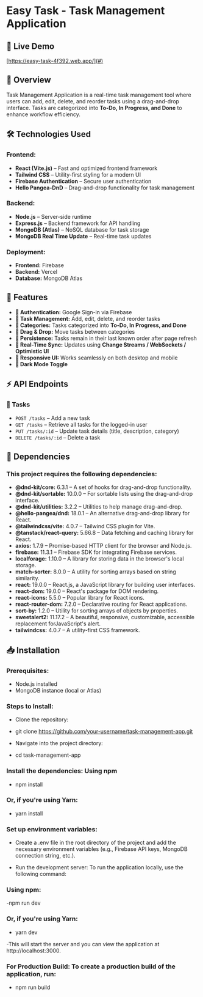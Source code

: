 # **Easy Task** - Task Management Application

## 🚀 Live Demo
[https://easy-task-4f392.web.app/](#)

## 📖 Overview
Task Management Application is a real-time task management tool where users can add, edit, delete, and reorder tasks using a drag-and-drop interface. Tasks are categorized into **To-Do, In Progress, and Done** to enhance workflow efficiency.

## 🛠️ Technologies Used

### Frontend:
- **React (Vite.js)** – Fast and optimized frontend framework
- **Tailwind CSS** – Utility-first styling for a modern UI
- **Firebase Authentication** – Secure user authentication
- **Hello Pangea-DnD** – Drag-and-drop functionality for task management

### Backend:
- **Node.js** – Server-side runtime
- **Express.js** – Backend framework for API handling
- **MongoDB (Atlas)** – NoSQL database for task storage
- **MongoDB Real Time Update** – Real-time task updates

### Deployment:
- **Frontend:** Firebase
- **Backend:** Vercel
- **Database:** MongoDB Atlas

## 🔑 Features

- **🔐 Authentication:** Google Sign-in via Firebase
- **📝 Task Management:** Add, edit, delete, and reorder tasks
- **📂 Categories:** Tasks categorized into **To-Do, In Progress, and Done**
- **🔄 Drag & Drop:** Move tasks between categories
- **💾 Persistence:** Tasks remain in their last known order after page refresh
- **📡 Real-Time Sync:** Updates using **Change Streams / WebSockets / Optimistic UI**
- **🎨 Responsive UI:** Works seamlessly on both desktop and mobile
- **🌙 Dark Mode Toggle**
<!-- - **📜 Activity Log** to track changes (e.g., *"Task moved to Done"*) -->
<!-- - **⏳ Due Dates** with color indicators (overdue tasks appear in red) -->


## ⚡ API Endpoints

### 🔹 Tasks
- `POST /tasks` – Add a new task
- `GET /tasks` – Retrieve all tasks for the logged-in user
- `PUT /tasks/:id` – Update task details (title, description, category)
- `DELETE /tasks/:id` – Delete a task


## 🧰 Dependencies
###  This project requires the following dependencies:

-  **@dnd-kit/core:** 6.3.1 – A set of hooks for drag-and-drop functionality.
-  **@dnd-kit/sortable:** 10.0.0 – For sortable lists using the drag-and-drop interface.
-  **@dnd-kit/utilities:** 3.2.2 – Utilities to help manage drag-and-drop.
-  **@hello-pangea/dnd:** 18.0.1 – An alternative drag-and-drop library for React.
-  **@tailwindcss/vite:** 4.0.7 – Tailwind CSS plugin for Vite.
-  **@tanstack/react-query:** 5.66.8 – Data fetching and caching library for React.
-  **axios:** 1.7.9 – Promise-based HTTP client for the browser and Node.js.
-  **firebase:** 11.3.1 – Firebase SDK for integrating Firebase services.
-  **localforage:** 1.10.0 – A library for storing data in the browser's local storage.
-  **match-sorter:** 8.0.0 – A utility for sorting arrays based on string similarity.
-  **react:** 19.0.0 – React.js, a JavaScript library for building user interfaces.
-  **react-dom:** 19.0.0 – React's package for DOM rendering.
-  **react-icons:** 5.5.0 – Popular library for React icons.
-  **react-router-dom:** 7.2.0 – Declarative routing for React applications.
-  **sort-by:** 1.2.0 – Utility for sorting arrays of objects by properties.
-  **sweetalert2:** 11.17.2 – A beautiful, responsive, customizable, accessible replacement       forJavaScript's alert.
-  **tailwindcss:** 4.0.7 – A utility-first CSS framework.




<!-- ### Setup:

1. **Clone the repository**
   ```sh
   git clone https://github.com/your-username/task-management-app.git
   cd task-management-app -->


## 📥 Installation 

### Prerequisites:
- Node.js installed
- MongoDB instance (local or Atlas)

### Steps to Install:
- Clone the repository:

- git clone https://github.com/your-username/task-management-app.git
- Navigate into the project directory:

- cd task-management-app
### Install the dependencies: Using npm

- npm install

### Or, if you're using Yarn:
- yarn install

### Set up environment variables:
- Create a .env file in the root directory of the project and add the necessary environment variables (e.g., Firebase API keys, MongoDB connection string, etc.).

- Run the development server: To run the application locally, use the following command:

### Using npm:

-npm run dev

### Or, if you're using Yarn:

- yarn dev

-This will start the server and you can view the application at http://localhost:3000.

### For Production Build: To create a production build of the application, run:
- npm run build

